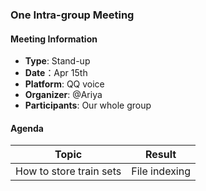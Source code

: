 ### One Intra-group Meeting

#### Meeting Information
- **Type**: Stand-up
- **Date**：Apr 15th
- **Platform**: QQ voice
- **Organizer**: @Ariya
- **Participants**: Our whole group

#### Agenda
|Topic|Result|
|-|-|
|How to store train sets|File indexing|
